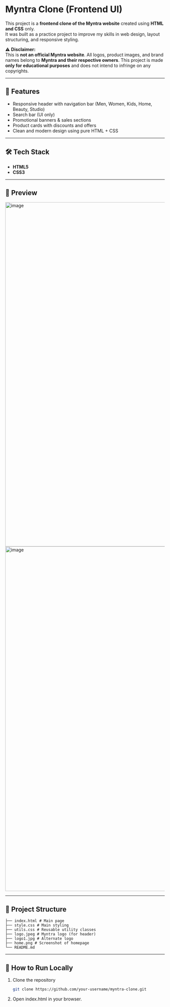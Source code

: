# Myntra Clone (Frontend UI)

This project is a **frontend clone of the Myntra website** created using **HTML and CSS** only.  
It was built as a practice project to improve my skills in web design, layout structuring, and responsive styling.  

⚠️ **Disclaimer:**  
This is **not an official Myntra website**. All logos, product images, and brand names belong to **Myntra and their respective owners**. This project is made **only for educational purposes** and does not intend to infringe on any copyrights.

---

## 🚀 Features
- Responsive header with navigation bar (Men, Women, Kids, Home, Beauty, Studio)  
- Search bar (UI only)  
- Promotional banners & sales sections  
- Product cards with discounts and offers  
- Clean and modern design using pure HTML + CSS  

---

## 🛠️ Tech Stack
- **HTML5**  
- **CSS3**  

---

## 📸 Preview
<img width="1910" height="1087" alt="image" src="https://github.com/user-attachments/assets/7a52b23f-3fea-4d74-8466-e764a3f82479" />
<img width="1901" height="1088" alt="image" src="https://github.com/user-attachments/assets/3c2346f1-7663-4889-a5a5-ab681d04e1e2" />


---

## 📂 Project Structure
```
├── index.html # Main page
├── style.css # Main styling
├── utils.css # Reusable utility classes
├── logo.jpeg # Myntra logo (for header)
├── logo1.jpg # Alternate logo
├── home.png # Screenshot of homepage
└── README.md
```

---

## 📌 How to Run Locally
1. Clone the repository  
   ```bash
   git clone https://github.com/your-username/myntra-clone.git
   
2. Open index.html in your browser.
